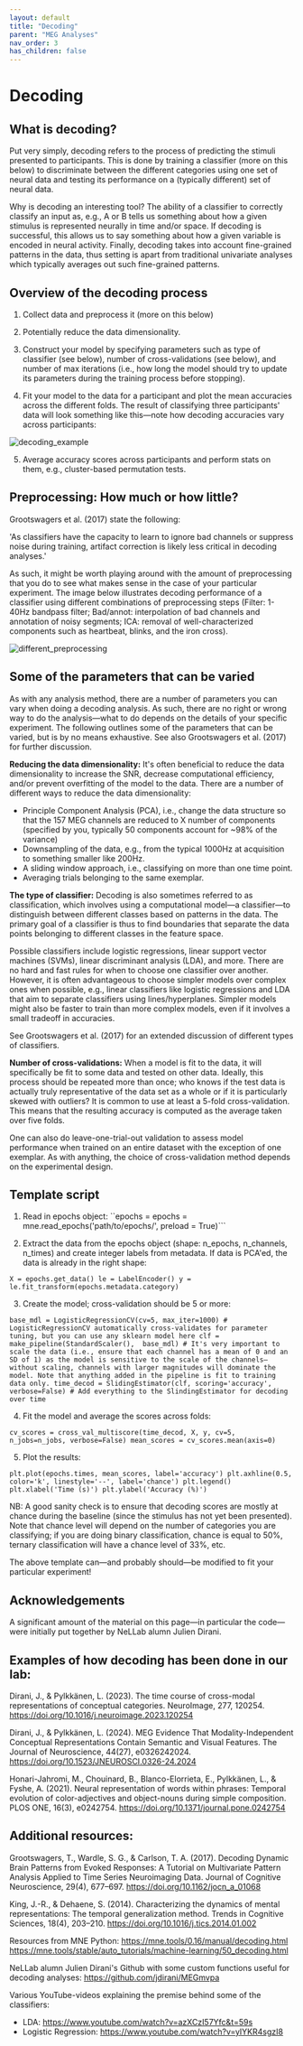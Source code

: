 ```yaml
---
layout: default
title: "Decoding"
parent: "MEG Analyses"
nav_order: 3
has_children: false
---
```


# Decoding

## What is decoding?

Put very simply, decoding refers to the process of predicting the stimuli presented to participants. This is done by training a classifier (more on this below) to discriminate between the different categories using one set of neural data and testing its performance on a (typically different) set of neural data.

Why is decoding an interesting tool? The ability of a classifier to correctly classify an input as, e.g., A or B tells us something about how a given stimulus is represented neurally in time and/or space. If decoding is successful, this allows us to say something about how a given variable is encoded in neural activity. Finally, decoding takes into account fine-grained patterns in the data, thus setting is apart from traditional univariate analyses which typically averages out such fine-grained patterns.

## Overview of the decoding process

1. Collect data and preprocess it (more on this below)

2. Potentially reduce the data dimensionality.

3. Construct your model by specifying parameters such as type of classifier (see below), number of cross-validations (see below), and number of max iterations (i.e., how long the model should try to update its parameters during the training process before stopping).

4. Fit your model to the data for a participant and plot the mean accuracies across the different folds. The result of classifying three participants' data will look something like this—note how decoding accuracies vary across participants:

![decoding_example](../../images/decoding_examples.png)

5. Average accuracy scores across participants and perform stats on them, e.g., cluster-based permutation tests.

## Preprocessing: How much or how little?

Grootswagers et al. (2017) state the following:

'As classifiers have the capacity to learn to ignore bad channels or suppress noise during training, artifact correction is likely less critical in decoding analyses.'

As such, it might be worth playing around with the amount of preprocessing that you do to see what makes sense in the case of your particular experiment. The image below illustrates decoding performance of a classifier using different combinations of preprocessing steps (Filter: 1-40Hz bandpass filter; Bad/annot: interpolation of bad channels and annotation of noisy segments; ICA: removal of well-characterized components such as heartbeat, blinks, and the iron cross).

![different_preprocessing](../../images/different_preprocessing.png)


## Some of the parameters that can be varied
As with any analysis method, there are a number of parameters you can vary when doing a decoding analysis. As such, there are no right or wrong way to do the analysis—what to do depends on the details of your specific experiment. The following outlines some of the parameters that can be varied, but is by no means exhaustive. See also Grootswagers et al. (2017) for further discussion.

**Reducing the data dimensionality:**
It's often beneficial to reduce the data dimensionality to increase the SNR, decrease computational efficiency, and/or prevent overfitting of the model to the data. There are a number of different ways to reduce the data dimensionality:

- Principle Component Analysis (PCA), i.e., change the data structure so that the 157 MEG channels are reduced to X number of components (specified by you, typically 50 components account for ~98% of the variance)
- Downsampling of the data, e.g., from the typical 1000Hz at acquisition to something smaller like 200Hz.
- A sliding window approach, i.e., classifying on more than one time point.
- Averaging trials belonging to the same exemplar.

**The type of classifier:**
Decoding is also sometimes referred to as classification, which involves using a computational model—a classifier—to distinguish between different classes based on patterns in the data. The primary goal of a classifier is thus to find boundaries that separate the data points belonging to different classes in the feature space.

Possible classifiers include logistic regressions, linear support vector machines (SVMs), linear discriminant analysis (LDA), and more. There are no hard and fast rules for when to choose one classifier over another. However, it is often advantageous to choose simpler models over complex ones when possible, e.g., linear classifiers like logistic regressions and LDA that aim to separate classifiers using lines/hyperplanes. Simpler models might also be faster to train than more complex models, even if it involves a small tradeoff in accuracies.

See Grootswagers et al. (2017) for an extended discussion of different types of classifiers.

**Number of cross-validations:**
When a model is fit to the data, it will specifically be fit to some data and tested on other data. Ideally, this process should be repeated more than once; who knows if the test data is actually truly representative of the data set as a whole or if it is particularly skewed with outliers? It is common to use at least a 5-fold cross-validation. This means that the resulting accuracy is computed as the average taken over five folds.

One can also do leave-one-trial-out validation to assess model performance when trained on an entire dataset with the exception of one exemplar. As with anything, the choice of cross-validation method depends on the experimental design.

## Template script

1. Read in epochs object:
``epochs = epochs = mne.read_epochs('path/to/epochs/', preload = True)```

2. Extract the data from the epochs object (shape: n_epochs, n_channels, n_times) and create integer labels from metadata. If data is PCA'ed, the data is already in the right shape:

``X = epochs.get_data()
le = LabelEncoder()
y = le.fit_transform(epochs.metadata.category)``

3. Create the model; cross-validation should be 5 or more:

``base_mdl = LogisticRegressionCV(cv=5, max_iter=1000) # LogisticRegressionCV automatically cross-validates for parameter tuning, but you can use any sklearn model here
clf = make_pipeline(StandardScaler(),  base_mdl) # It's very important to scale the data (i.e., ensure that each channel has a mean of 0 and an SD of 1) as the model is sensitive to the scale of the channels—without scaling, channels with larger magnitudes will dominate the model. Note that anything added in the pipeline is fit to training data only.
time_decod = SlidingEstimator(clf, scoring='accuracy', verbose=False) # Add everything to the SlindingEstimator for decoding over time``

4. Fit the model and average the scores across folds:

``cv_scores = cross_val_multiscore(time_decod, X, y, cv=5, n_jobs=n_jobs, verbose=False)
mean_scores = cv_scores.mean(axis=0)``

5. Plot the results:

``plt.plot(epochs.times, mean_scores, label='accuracy')
plt.axhline(0.5, color='k', linestyle='--', label='chance')
plt.legend()
plt.xlabel('Time (s)')
plt.ylabel('Accuracy (%)')``

NB: A good sanity check is to ensure that decoding scores are mostly at chance during the baseline (since the stimulus has not yet been presented). Note that chance level will depend on the number of categories you are classifying; if you are doing binary classification, chance is equal to 50%, ternary classification will have a chance level of 33%, etc.

The above template can—and probably should—be modified to fit your particular experiment!

## Acknowledgements
A significant amount of the material on this page—in particular the code—were initially put together by NeLLab alumn Julien Dirani.

## Examples of how decoding has been done in our lab:

Dirani, J., & Pylkkänen, L. (2023). The time course of cross-modal representations of conceptual categories. NeuroImage, 277, 120254. https://doi.org/10.1016/j.neuroimage.2023.120254

Dirani, J., & Pylkkänen, L. (2024). MEG Evidence That Modality-Independent Conceptual Representations Contain Semantic and Visual Features. The Journal of Neuroscience, 44(27), e0326242024. https://doi.org/10.1523/JNEUROSCI.0326-24.2024

Honari-Jahromi, M., Chouinard, B., Blanco-Elorrieta, E., Pylkkänen, L., & Fyshe, A. (2021). Neural representation of words within phrases: Temporal evolution of color-adjectives and object-nouns during simple composition. PLOS ONE, 16(3), e0242754. https://doi.org/10.1371/journal.pone.0242754


## Additional resources:
Grootswagers, T., Wardle, S. G., & Carlson, T. A. (2017). Decoding Dynamic Brain Patterns from Evoked Responses: A Tutorial on Multivariate Pattern Analysis Applied to Time Series Neuroimaging Data. Journal of Cognitive Neuroscience, 29(4), 677–697. https://doi.org/10.1162/jocn_a_01068

King, J.-R., & Dehaene, S. (2014). Characterizing the dynamics of mental representations: The temporal generalization method. Trends in Cognitive Sciences, 18(4), 203–210. https://doi.org/10.1016/j.tics.2014.01.002

Resources from MNE Python:
https://mne.tools/0.16/manual/decoding.html
https://mne.tools/stable/auto_tutorials/machine-learning/50_decoding.html

NeLLab alumn Julien Dirani's Github with some custom functions useful for decoding analyses: https://github.com/jdirani/MEGmvpa

Various YouTube-videos explaining the premise behind some of the classifiers:
- LDA: https://www.youtube.com/watch?v=azXCzI57Yfc&t=59s
- Logistic Regression: https://www.youtube.com/watch?v=yIYKR4sgzI8
